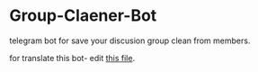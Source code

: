 # Group-Claener-Bot

telegram bot for save your discusion group clean from members.

for translate this bot- edit [this file](https://github.com/M100achuz2/Group-Claener-Group/blob/main/Group_Cleaner/msg.json).


